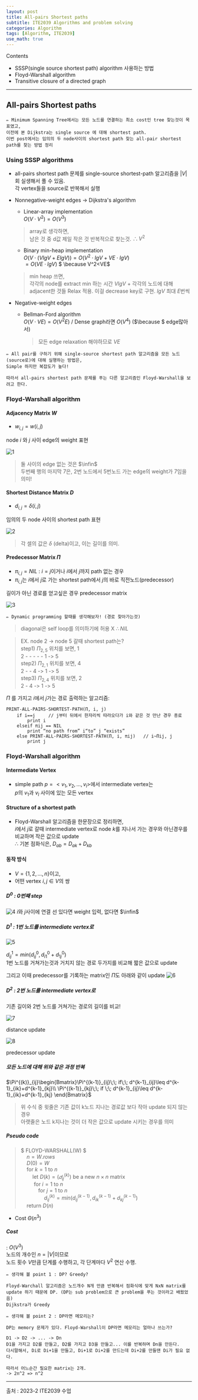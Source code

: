```yaml
---
layout: post
title: All-pairs Shortest paths
subtitle: ITE2039 Algorithms and problem solving
categories: Algorithm
tags: [Algorithm, ITE2039]
use_math: true
---
```


Contents   
- SSSP(single source shortest path) algorithm 사용하는 방법
- Floyd-Warshall algorithm
- Transitive closure of a directed graph

---

## All-pairs Shortest paths

```
✏️ Minimum Spanning Tree에서는 모든 노드를 연결하는 최소 cost인 tree 찾는것이 목표였고,   
이전에 본 Dijkstra는 single source 에 대해 shortest path.
이번 post에서는 임의의 두 node사이의 shortest path 찾는 all-pair shortest path를 찾는 방법 정리
```

### Using SSSP algorithms

- all-pairs shortest path 문제를 single-source shortest-path 알고리즘을 $|V|$회 실생해서 풀 수 있음.   
각 vertex들을 source로 반복해서 실행

- Nonnegative-weight edges -> Dijkstra's algorithm
    - Linear-array implementation   
    $O(V\cdot V^2) = O(V^3)$
    > array로 생각하면,   
    남은 것 중 d값 제일 작은 것 반복적으로 찾는것. $\therefore V^2$
    - Binary min-heap implementation   
    $O(V\cdot (VlgV+ElgV))=O(V^2\cdot lgV+VE\cdot lgV)$   
    $=O(VE\cdot lgV)$ $ \because V^2<VE$
    > min heap 쓰면,   
    각각의 node를 extract min 하는 시간 $VlgV$ + 각각의 노드에 대해 adjacent한 것들 Relax 적용. 이걸 decrease key로 구현. $lg V$ 최대 $E$번씩

- Negative-weight edges
    - Bellman-Ford algorithm   
    $O(V\cdot VE)=O(V^2E)$ / Dense graph라면 $O(V^4)$ ($\because $ edge많아서)
        >모든 edge relaxation 해야하므로 $VE$
    

```
✏️ All pair를 구하기 위해 single-source shortest path 알고리즘을 모든 노드(source로)에 대해 실행하는 방법은,
Simple 하지만 복잡도가 높다! 

따라서 all-pairs shortest path 문제를 푸는 다른 알고리즘인 Floyd-Warshall을 보려고 한다.
```

### Floyd-Warshall algorithm

#### Adjacency Matrix $W$
- $w_{i,j}=w(i,j)$

node $i$ 와 $j$ 사이 edge의 weight 표현

![1][1]


> 둘 사이의 edge 없는 것은 $\infin$   
두번째 행의 마지막 7은, 2번 노드에서 5번노드 가는 edge의 weight가 7임을 의미!

#### Shortest Distance Matrix $D$
- $d_{i,j}=\delta (i,j)$

임의의 두 node 사이의 shortest path 표현

![2][2]

> 각 셀의 값은 $\delta$ (delta)이고, 이는 길이를 의미.


#### Predecessor Matrix $\Pi$

- $\pi_{i,j}=NIL$ : $i=j$이거나 $i$에서 $j$까지 path 없는 경우
- $\pi_{i,j}$는 $i$에서 $j$로 가는 shortest path에서 $j$의 바로 직전노드(predecessor)

길이가 아닌 경로를 얻고싶은 경우 predecessor matrix

![3][3]

```
✏️ Dynamic programming 할때를 생각해보자! (경로 찾아가는것)
```

> diagonal은 self loop를 의미하기에 허용 X $\therefore NIL$

>EX. node 2 -> node 5 갈때 shortest path는?   
step1) $\Pi_{2,5}$ 위치를 보면, 1   
2 - - - - - 1 -> 5   
step2) $\Pi_{2,1}$ 위치를 보면, 4   
2 - - 4 -> 1 -> 5   
step3) $\Pi_{2,4}$ 위치를 보면, 2   
2 - 4 -> 1 -> 5   

$\Pi$ 를 가지고 $i$에서 $j$가는 경로 출력하는 알고리즘: 
```
PRINT-ALL-PAIRS-SHORTEST-PATH(Π, i, j)
    if i==j     // j부터 뒤에서 한자리씩 따라오다가 i와 같은 것 만난 경우 종료
        print i
    elseif πij == NIL
        print “no path from” i“to” j “exists”
    else PRINT-ALL-PAIRS-SHORTEST-PATH(Π, i, πij)   // i~Πij, j
        print j
```

### Floyd-Warshall algorithm

#### Intermediate Vertex
- simple path $p=<v_1,v_2,...,v_l>$에서 intermediate vertex는   
$p$의 $v_1$과 $v_l$ 사이에 있는 모든 vertex

#### Structure of a shortest path

- Floyd-Warshall 알고리즘을 한문장으로 정리하면,   
$i$에서 $j$로 갈때 intermediate vertex로 node $k$를 지나서 가는 경우와 아닌경우를 비교하며 작은 값으로 update   
$\therefore$ 기본 점화식은, $D_{ab}=D_{ak}+D_{kb}$


#### 동작 방식
- $V=\{1,2,...,n\}$이고,
- 어떤 vertex $i,j\in V$의 쌍



##### $D^0$ : 0번째 step   

![4][4]
$i$와 $j$사이에 연결 선 있다면 weight 입력, 
없다면 $\infin$

##### $D^1$ : 1번 노드를 intermediate vertex로

![5][5]

$d^{1}_{ij} = min(d^{0}_{ij}, d^{0}_{i1}+d^{0}_{1j})$   
1번 노드를 거쳐가는것과 거치지 않는 경로 두가지를 비교해 짧은 값으로 update

그리고 이때 predecessor를 기록하는 matrix인 $\Pi$도 아래와 같이 update
![6][6]


##### $D^2$ : 2번 노드를 intermediate vertex로

기존 길이와 2번 노드를 거쳐가는 경로의 길이를 비교!

![7][7]

distance update

![8][8]

predecessor update

##### 모든 노드에 대해 위와 같은 과정 반복


$\Pi^{(k)}_{ij}\begin{Bmatrix}\Pi^{(k-1)}_{ij}\;\; if\;\; d^{k-1}_{ij}\leq d^{k-1}_{ik}+d^{k-1}_{kj}\\ \Pi^{(k-1)}_{kj}\;\; if \;\; d^{k-1}_{ij}\leq d^{k-1}_{ik}+d^{k-1}_{kj} \end{Bmatrix}$
> 위 수식 중 윗줄은 기존 값이 k노드 지나는 경로값 보다 작아 update 되지 않는 경우   
아랫줄은 노드 k지나는 것이 더 작은 값으로 update 시키는 경우를 의미




##### Pseudo code
>$
FLOYD-WARSHALL(W)
$   
&nbsp;&nbsp;&nbsp;&nbsp;$n = W.rows$   
&nbsp;&nbsp;&nbsp;&nbsp;$D(0)=W$   
&nbsp;&nbsp;&nbsp;&nbsp;for $k = 1$ to $n$   
&nbsp;&nbsp;&nbsp;&nbsp;&nbsp;&nbsp;&nbsp;&nbsp;let $D(k)=  (𝑑^{(k)}_{ij})$ be a new $n \times n$ matrix   
&nbsp;&nbsp;&nbsp;&nbsp;&nbsp;&nbsp;&nbsp;&nbsp; for $i= 1$ to $n$   
&nbsp;&nbsp;&nbsp;&nbsp;&nbsp;&nbsp;&nbsp;&nbsp;&nbsp;&nbsp;&nbsp;&nbsp;for $j = 1$ to $n$   
&nbsp;&nbsp;&nbsp;&nbsp;&nbsp;&nbsp;&nbsp;&nbsp;&nbsp;&nbsp;&nbsp;&nbsp;&nbsp;&nbsp;&nbsp;&nbsp;$d^{(k)}_{ij} = min(d^{(k-1)}_{ij}, d^{(k-1)}_{ik}+d^{(k-1)}_{kj})$  
&nbsp;&nbsp;&nbsp;&nbsp;return $D(n)$


- Cost $\Theta(n^3)$


##### Cost 
: $O(V^3)$   
노드의 개수인 $n=|V|$이므로   
노드 횟수 $V$만큼 단계를 수행하고, 각 단계마다 $V^2$ 연산 수행.



```
✏️ 생각해 볼 point 1 : DP? Greedy?

Floyd-Warchall 알고리즘은 노드개수 N개 만큼 반복해서 점화식에 맞게 NxN matrix를 update 하기 때문에 DP. (DP는 sub problem으로 큰 problem을 푸는 것이라고 배웠었음)
Dijkstra가 Greedy
```

```
✏️ 생각해 볼 point 2 : DP라면 메모리는?

DP는 memory 문제가 있다. Floyd-Warshall이 DP라면 메모리는 얼마나 쓰는가?

D1 -> D2 -> ... -> Dn
D1을 가지고 D2를 만들고, D2를 가지고 D3을 만들고... 이를 반복하며 Dn을 만든다. 
다시말해서, Di로 Di+1을 만들고, Di+1로 Di+2를 만드는데 Di+2를 만들땐 Di가 필요 없다. 

따라서 어느순간 필요한 matrix는 2개.
-> 2n^2 => n^2
```



---

[1]: /assets/images/post_img/2023-12-12-AllPairsShortestPaths/1.png
[2]: /assets/images/post_img/2023-12-12-AllPairsShortestPaths/2.png
[3]: /assets/images/post_img/2023-12-12-AllPairsShortestPaths/3.png
[4]: /assets/images/post_img/2023-12-12-AllPairsShortestPaths/4.png
[5]: /assets/images/post_img/2023-12-12-AllPairsShortestPaths/5.png
[6]: /assets/images/post_img/2023-12-12-AllPairsShortestPaths/6.png
[7]: /assets/images/post_img/2023-12-12-AllPairsShortestPaths/7.png
[8]: /assets/images/post_img/2023-12-12-AllPairsShortestPaths/8.png
[9]: /assets/images/post_img/2023-12-12-AllPairsShortestPaths/9.png
[10]: /assets/images/post_img/2023-12-12-AllPairsShortestPaths/10.png


출처 : 2023-2 ITE2039 수업  



